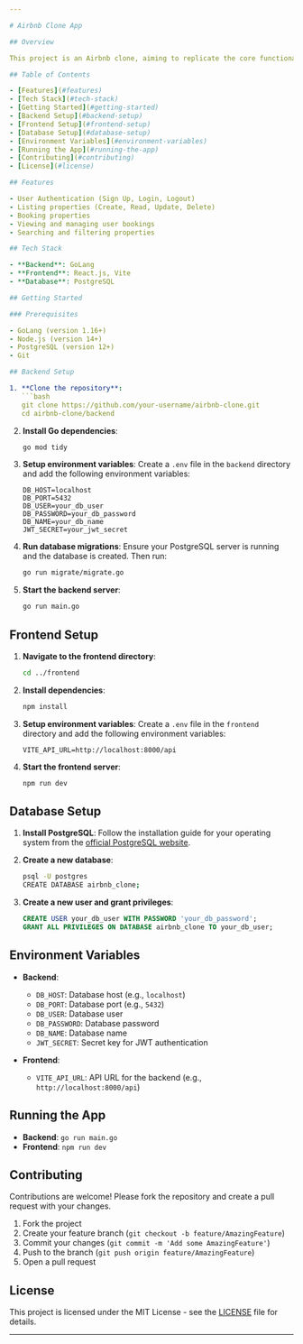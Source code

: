```yaml
---

# Airbnb Clone App

## Overview

This project is an Airbnb clone, aiming to replicate the core functionalities of the popular rental platform. It uses GoLang for the backend, React.js with Vite for the frontend, and PostgreSQL as the database.

## Table of Contents

- [Features](#features)
- [Tech Stack](#tech-stack)
- [Getting Started](#getting-started)
- [Backend Setup](#backend-setup)
- [Frontend Setup](#frontend-setup)
- [Database Setup](#database-setup)
- [Environment Variables](#environment-variables)
- [Running the App](#running-the-app)
- [Contributing](#contributing)
- [License](#license)

## Features

- User Authentication (Sign Up, Login, Logout)
- Listing properties (Create, Read, Update, Delete)
- Booking properties
- Viewing and managing user bookings
- Searching and filtering properties

## Tech Stack

- **Backend**: GoLang
- **Frontend**: React.js, Vite
- **Database**: PostgreSQL

## Getting Started

### Prerequisites

- GoLang (version 1.16+)
- Node.js (version 14+)
- PostgreSQL (version 12+)
- Git

## Backend Setup

1. **Clone the repository**:
   ```bash
   git clone https://github.com/your-username/airbnb-clone.git
   cd airbnb-clone/backend
   ```

2. **Install Go dependencies**:
   ```bash
   go mod tidy
   ```

3. **Setup environment variables**:
   Create a `.env` file in the `backend` directory and add the following environment variables:
   ```env
   DB_HOST=localhost
   DB_PORT=5432
   DB_USER=your_db_user
   DB_PASSWORD=your_db_password
   DB_NAME=your_db_name
   JWT_SECRET=your_jwt_secret
   ```

4. **Run database migrations**:
   Ensure your PostgreSQL server is running and the database is created. Then run:
   ```bash
   go run migrate/migrate.go
   ```

5. **Start the backend server**:
   ```bash
   go run main.go
   ```

## Frontend Setup

1. **Navigate to the frontend directory**:
   ```bash
   cd ../frontend
   ```

2. **Install dependencies**:
   ```bash
   npm install
   ```

3. **Setup environment variables**:
   Create a `.env` file in the `frontend` directory and add the following environment variables:
   ```env
   VITE_API_URL=http://localhost:8000/api
   ```

4. **Start the frontend server**:
   ```bash
   npm run dev
   ```

## Database Setup

1. **Install PostgreSQL**:
   Follow the installation guide for your operating system from the [official PostgreSQL website](https://www.postgresql.org/).

2. **Create a new database**:
   ```bash
   psql -U postgres
   CREATE DATABASE airbnb_clone;
   ```

3. **Create a new user and grant privileges**:
   ```sql
   CREATE USER your_db_user WITH PASSWORD 'your_db_password';
   GRANT ALL PRIVILEGES ON DATABASE airbnb_clone TO your_db_user;
   ```

## Environment Variables

- **Backend**:
  - `DB_HOST`: Database host (e.g., `localhost`)
  - `DB_PORT`: Database port (e.g., `5432`)
  - `DB_USER`: Database user
  - `DB_PASSWORD`: Database password
  - `DB_NAME`: Database name
  - `JWT_SECRET`: Secret key for JWT authentication

- **Frontend**:
  - `VITE_API_URL`: API URL for the backend (e.g., `http://localhost:8000/api`)

## Running the App

- **Backend**: `go run main.go`
- **Frontend**: `npm run dev`

## Contributing

Contributions are welcome! Please fork the repository and create a pull request with your changes.

1. Fork the project
2. Create your feature branch (`git checkout -b feature/AmazingFeature`)
3. Commit your changes (`git commit -m 'Add some AmazingFeature'`)
4. Push to the branch (`git push origin feature/AmazingFeature`)
5. Open a pull request

## License

This project is licensed under the MIT License - see the [LICENSE](LICENSE) file for details.

---
```

